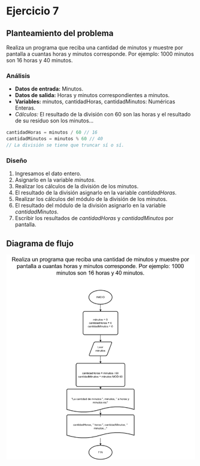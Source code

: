 # Ejercicio 7

## Planteamiento del problema

Realiza un programa que reciba una cantidad de minutos y muestre por pantalla a cuantas horas y minutos corresponde. Por ejemplo: 1000 minutos son 16 horas y 40 minutos.

### Análisis

- **Datos de entrada:** Minutos.
- **Datos de salida:** Horas y minutos correspondientes a minutos.
- **Variables:** minutos, cantidadHoras, cantidadMinutos: Numéricas Enteras.
- _Cálculos:_ El resultado de la división con 60 son las horas y el resultado de su residuo son los minutos...
```C
cantidadHoras = minutos / 60 // 16
cantidadMinutos = minutos % 60 // 40
// La división se tiene que truncar sí o sí.
```

### Diseño

1. Ingresamos el dato entero.
2. Asignarlo en la variable *minutos*.
3. Realizar los cálculos de la división de los minutos.
4. El resultado de la división asignarlo en la variable *cantidadHoras*.
5. Realizar los cálculos del módulo de la división de los minutos.
6. El resultado del módulo de la división asignarlo en la variable *cantidadMinutos*.
7. Escribir los resultados de *cantidadHoras* y *cantidadMinutos* por pantalla.

## Diagrama de flujo

![DFD del ejercicio 7](./Ejercicio7DFD.png)
